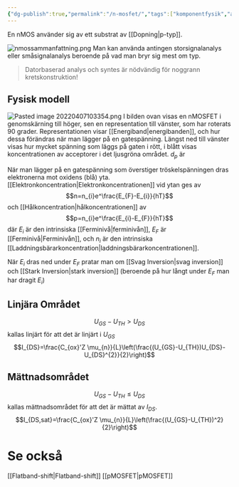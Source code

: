```yaml
---
{"dg-publish":true,"permalink":"/n-mosfet/","tags":["komponentfysik","analogelektronik"]}
---
```



En nMOS använder sig av ett substrat av [[Dopning\|p-typ]]. 

![nmossammanfattning.png](/img/user/images/nmossammanfattning.png)
Man kan använda antingen storsignalanalys eller småsignalanalys beroende på vad man bryr sig mest om typ.

> Datorbaserad analys och syntes är nödvändig för noggrann kretskonstruktion!

## Fysisk modell

![Pasted image 20220407103354.png](/img/user/images/Pasted%20image%2020220407103354.png)
I bilden ovan visas en nMOSFET i genomskärning till höger, sen en representation till vänster, som har roterats 90 grader. Representationen visar [[Energiband\|energibanden]], och hur dessa förändras när man lägger på en gatespänning. Längst ned till vänster visas hur mycket spänning som läggs på gaten i rött, i blått visas koncentrationen av acceptorer i det ljusgröna området. $d_{p}$ är 

När man lägger på en gatespänning som överstiger tröskelspänningen dras elektronerna mot oxidens (blå) yta. [[Elektronkoncentration\|Elektronkoncentrationen]] vid ytan ges av
$$n=n_{i}e^\frac{E_{F}-E_{i}}{hT}$$
och [[Hålkoncentration\|hålkoncentrationen]] av
$$p=n_{i}e^\frac{E_{i}-E_{F}}{hT}$$
där $E_{i}$ är den intrinsiska [[Ferminivå\|ferminivån]], $E_{F}$ är [[Ferminivå\|Ferminivån]], och $n_{i}$ är den intrinsiska [[Laddningsbärarkoncentration\|laddningsbärarkoncentrationen]].

När $E_{i}$ dras ned under $E_{F}$ pratar man om [[Svag Inversion\|svag inversion]] och [[Stark Inversion\|stark inversion]] (beroende på hur långt under $E_{F}$ man har dragit $E_{i}$)

## Linjära Området
$$U_{GS}-U_{TH}>U_{DS}$$
kallas linjärt för att det är linjärt i $U_{GS}$
$$I_{DS}=\frac{C_{ox}'Z \mu_{n}}{L}\left(\frac{(U_{GS}-U_{TH})U_{DS}-U_{DS}^{2}}{2}\right)$$

## Mättnadsområdet
$$U_{GS}-U_{TH}\leq U_{DS}$$
kallas mättnadsområdet för att det är mättat av $I_{DS}$.
$$I_{DS,sat}=\frac{C_{ox}'Z \mu_{n}}{L}\left(\frac{(U_{GS}-U_{TH})^2}{2}\right)$$
# Se också
[[Flatband-shift\|Flatband-shift]]
[[pMOSFET\|pMOSFET]]